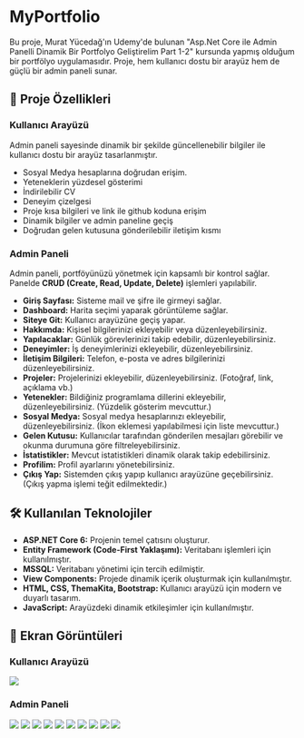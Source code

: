 # MyPortfolio

Bu proje, Murat Yücedağ'ın Udemy'de bulunan "Asp.Net Core ile Admin Panelli Dinamik Bir Portfolyo Geliştirelim Part 1-2" kursunda yapmış olduğum bir portfölyo uygulamasıdır. Proje, hem kullanıcı dostu bir arayüz hem de güçlü bir admin paneli sunar.


## 🚀 Proje Özellikleri  

### **Kullanıcı Arayüzü**  
Admin paneli sayesinde dinamik bir şekilde güncellenebilir bilgiler ile kullanıcı dostu bir arayüz tasarlanmıştır.
- Sosyal Medya hesaplarına doğrudan erişim.
- Yeteneklerin yüzdesel gösterimi
- İndirilebilir CV
- Deneyim çizelgesi
- Proje kısa bilgileri ve link ile github koduna erişim
- Dinamik bilgiler ve admin paneline geçiş
- Doğrudan gelen kutusuna gönderilebilir iletişim kısmı


### **Admin Paneli**  
Admin paneli, portföyünüzü yönetmek için kapsamlı bir kontrol sağlar. Panelde **CRUD (Create, Read, Update, Delete)** işlemleri yapılabilir.
- **Giriş Sayfası:** Sisteme mail ve şifre ile girmeyi sağlar.
- **Dashboard:** Harita seçimi yaparak görüntüleme sağlar.
- **Siteye Git:** Kullanıcı arayüzüne geçiş yapar.
- **Hakkımda:** Kişisel bilgilerinizi ekleyebilir veya düzenleyebilirsiniz.  
- **Yapılacaklar:** Günlük görevlerinizi takip edebilir, düzenleyebilirsiniz.
- **Deneyimler:** İş deneyimlerinizi ekleyebilir, düzenleyebilirsiniz.  
- **İletişim Bilgileri:** Telefon, e-posta ve adres bilgilerinizi düzenleyebilirsiniz.  
- **Projeler:** Projelerinizi ekleyebilir, düzenleyebilirsiniz. (Fotoğraf, link, açıklama vb.)  
- **Yetenekler:** Bildiğiniz programlama dillerini ekleyebilir, düzenleyebilirsiniz. (Yüzdelik gösterim mevcuttur.)  
- **Sosyal Medya:** Sosyal medya hesaplarınızı ekleyebilir, düzenleyebilirsiniz. (İkon eklemesi yapılabilmesi için liste mevcuttur.)  
- **Gelen Kutusu:** Kullanıcılar tarafından gönderilen mesajları görebilir ve okunma durumuna göre filtreleyebilirsiniz.  
- **İstatistikler:** Mevcut istatistikleri dinamik olarak takip edebilirsiniz.  
- **Profilim:** Profil ayarlarını yönetebilirsiniz.
- **Çıkış Yap:** Sistemden çıkış yapıp kullanıcı arayüzüne geçebilirsiniz. (Çıkış yapma işlemi teğit edilmektedir.)


## 🛠️ Kullanılan Teknolojiler  

- **ASP.NET Core 6:** Projenin temel çatısını oluşturur.  
- **Entity Framework (Code-First Yaklaşımı):** Veritabanı işlemleri için kullanılmıştır.  
- **MSSQL:** Veritabanı yönetimi için tercih edilmiştir.  
- **View Components:** Projede dinamik içerik oluşturmak için kullanılmıştır.  
- **HTML, CSS, ThemaKita, Bootstrap:** Kullanıcı arayüzü için modern ve duyarlı tasarım.  
- **JavaScript:** Arayüzdeki dinamik etkileşimler için kullanılmıştır.  


## 📸 Ekran Görüntüleri  

### Kullanıcı Arayüzü  
![](EkranGoruntuleri/Portfolyo.png)

### Admin Paneli  
![](EkranGoruntuleri/giris.png)
![](EkranGoruntuleri/dashboard.png)
![](EkranGoruntuleri/kolaj1.png)
![](EkranGoruntuleri/kolaj2.png)
![](EkranGoruntuleri/kolaj3.png)
![](EkranGoruntuleri/kolaj4.png)
![](EkranGoruntuleri/ikon_liste.png)
![](EkranGoruntuleri/istatistik1.png)
![](EkranGoruntuleri/istatistik2.png)
![](EkranGoruntuleri/cikis.png)







